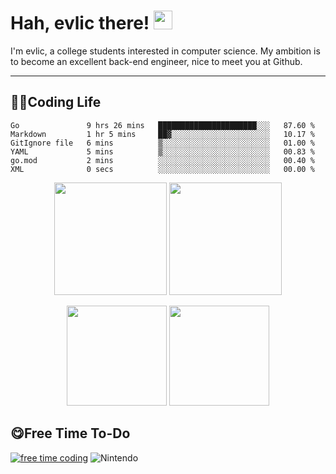 # Hah, evlic there! <img height="30px" src="https://evlic.github.io/dist/github-profile/wave.gif">

I'm evlic, a college students interested in computer science. My ambition is to become an excellent back-end engineer, nice to meet you at Github.

---

## 👨‍💻Coding Life

<!--START_SECTION:waka-->

```text
Go               9 hrs 26 mins   ██████████████████████░░░   87.60 %
Markdown         1 hr 5 mins     ██▓░░░░░░░░░░░░░░░░░░░░░░   10.17 %
GitIgnore file   6 mins          ▒░░░░░░░░░░░░░░░░░░░░░░░░   01.00 %
YAML             5 mins          ▒░░░░░░░░░░░░░░░░░░░░░░░░   00.83 %
go.mod           2 mins          ░░░░░░░░░░░░░░░░░░░░░░░░░   00.40 %
XML              0 secs          ░░░░░░░░░░░░░░░░░░░░░░░░░   00.00 %
```

<!--END_SECTION:waka-->
<div align='center' display='flex'>
        <img height='180px' src="http://github-readme-streak-stats.herokuapp.com?user=evlic&theme=bear&hide_border=true&date_format=%5BY.%5Dn.j">
        <img height='180px' src="https://stats.justsong.cn/api/leetcode?username=evlic&cn=true&theme=dark">
        <p></p>
        <img height='160px' src="https://github-readme-stats.vercel.app/api/top-langs/?username=evlic&theme=dark&layout=compact">
        <img height='160px' src="https://github-readme-stats.vercel.app/api?username=evlic&show_icons=true&theme=dark">
</div>


## 😋Free Time To-Do
[![free time coding](https://wakatime.com/badge/user/d9f55687-1fce-4083-8cda-b582dac59cb6.svg)](https://wakatime.com/@d9f55687-1fce-4083-8cda-b582dac59cb6) ![Nintendo](https://img.shields.io/badge/-Nintendo%20Switch-e60012?style=flat-square&logo=nintendo%20switch&logoColor=ffffff)

